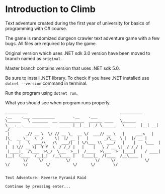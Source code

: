 # Introduction to Climb
Text adventure created during the first year of university for basics of programming with C# course.

The game is randomized dungeon crawler text adventure game with a few bugs. 
All files are required to play the game.

Original version which uses .NET sdk 3.0 version have been moved to branch named as `original`.

Master branch contains version that uses .NET sdk 5.0.

Be sure to install .NET library. To check if you have .NET installed use `dotnet --version` command in terminal.

Run the program using `dotnet run`.

What you should see when program runs properly.
```
__________                                         __________                              .__    .___ __________        .__    .___
\______   \ _______  __ ___________  ______ ____   \______   \___.__.____________    _____ |__| __| _/ \______   \_____  |__| __| _/
 |       _// __ \  \/ // __ \_  __ \/  ___// __ \   |     ___<   |  |\_  __ \__  \  /     \|  |/ __ |   |       _/\__  \ |  |/ __ |
 |    |   \  ___/\   /\  ___/|  | \/\___ \\  ___/   |    |    \___  | |  | \// __ \|  Y Y  \  / /_/ |   |    |   \ / __ \|  / /_/ |
 |____|_  /\___  >\_/  \___  >__|  /____  >\___  >  |____|    / ____| |__|  (____  /__|_|  /__\____ |   |____|_  /(____  /__\____ |
        \/     \/          \/           \/     \/             \/                 \/      \/        \/          \/      \/        \/


Text Adventure: Reverse Pyramid Raid

Continue by pressing enter...
```